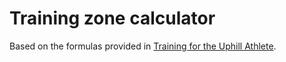 # Training zone calculator

Based on the formulas provided in [Training for the Uphill Athlete](https://www.uphillathlete.com/). 
